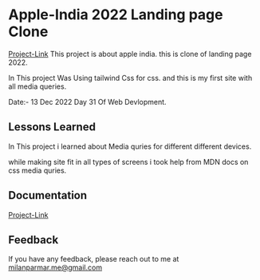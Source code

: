 
# Apple-India 2022 Landing page Clone
[Project-Link](https://apple-india-1.netlify.app)
This project is about apple india. this is clone of landing page 2022.

In This project Was Using tailwind Css for css.
and this is my first site with all media queries.

Date:- 13 Dec 2022 Day 31 Of Web Devlopment.


## Lessons Learned


In This project i learned about Media quries for different different devices.

while making site fit in all types of screens i took help from MDN docs on css media quries.
## Documentation

[Project-Link](https://apple-india-1.netlify.app)


## Feedback

If you have any feedback, please reach out to me at milanparmar.me@gmail.com



